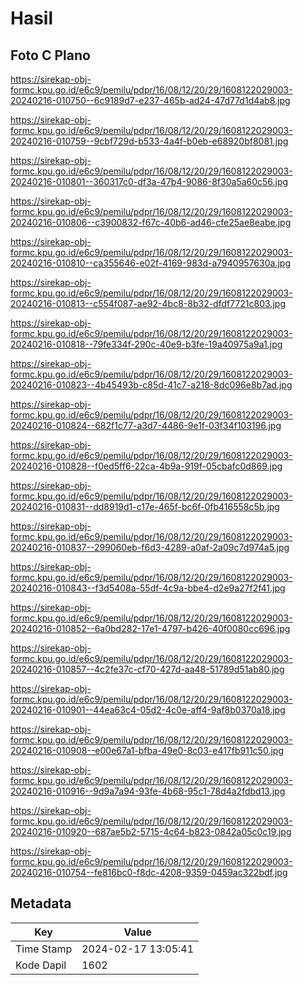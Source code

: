 # Hasil

## Foto C Plano

https://sirekap-obj-formc.kpu.go.id/e6c9/pemilu/pdpr/16/08/12/20/29/1608122029003-20240216-010750--6c9189d7-e237-465b-ad24-47d77d1d4ab8.jpg

https://sirekap-obj-formc.kpu.go.id/e6c9/pemilu/pdpr/16/08/12/20/29/1608122029003-20240216-010759--9cbf729d-b533-4a4f-b0eb-e68920bf8081.jpg

https://sirekap-obj-formc.kpu.go.id/e6c9/pemilu/pdpr/16/08/12/20/29/1608122029003-20240216-010801--360317c0-df3a-47b4-9086-8f30a5a60c56.jpg

https://sirekap-obj-formc.kpu.go.id/e6c9/pemilu/pdpr/16/08/12/20/29/1608122029003-20240216-010806--c3900832-f67c-40b6-ad46-cfe25ae8eabe.jpg

https://sirekap-obj-formc.kpu.go.id/e6c9/pemilu/pdpr/16/08/12/20/29/1608122029003-20240216-010810--ca355646-e02f-4169-983d-a7940957630a.jpg

https://sirekap-obj-formc.kpu.go.id/e6c9/pemilu/pdpr/16/08/12/20/29/1608122029003-20240216-010813--c554f087-ae92-4bc8-8b32-dfdf7721c803.jpg

https://sirekap-obj-formc.kpu.go.id/e6c9/pemilu/pdpr/16/08/12/20/29/1608122029003-20240216-010818--79fe334f-290c-40e9-b3fe-19a40975a9a1.jpg

https://sirekap-obj-formc.kpu.go.id/e6c9/pemilu/pdpr/16/08/12/20/29/1608122029003-20240216-010823--4b45493b-c85d-41c7-a218-8dc096e8b7ad.jpg

https://sirekap-obj-formc.kpu.go.id/e6c9/pemilu/pdpr/16/08/12/20/29/1608122029003-20240216-010824--682f1c77-a3d7-4486-9e1f-03f34f103196.jpg

https://sirekap-obj-formc.kpu.go.id/e6c9/pemilu/pdpr/16/08/12/20/29/1608122029003-20240216-010828--f0ed5ff6-22ca-4b9a-919f-05cbafc0d869.jpg

https://sirekap-obj-formc.kpu.go.id/e6c9/pemilu/pdpr/16/08/12/20/29/1608122029003-20240216-010831--dd8919d1-c17e-465f-bc6f-0fb416558c5b.jpg

https://sirekap-obj-formc.kpu.go.id/e6c9/pemilu/pdpr/16/08/12/20/29/1608122029003-20240216-010837--299060eb-f6d3-4289-a0af-2a09c7d974a5.jpg

https://sirekap-obj-formc.kpu.go.id/e6c9/pemilu/pdpr/16/08/12/20/29/1608122029003-20240216-010843--f3d5408a-55df-4c9a-bbe4-d2e9a27f2f41.jpg

https://sirekap-obj-formc.kpu.go.id/e6c9/pemilu/pdpr/16/08/12/20/29/1608122029003-20240216-010852--6a0bd282-17e1-4797-b426-40f0080cc696.jpg

https://sirekap-obj-formc.kpu.go.id/e6c9/pemilu/pdpr/16/08/12/20/29/1608122029003-20240216-010857--4c2fe37c-cf70-427d-aa48-51789d51ab80.jpg

https://sirekap-obj-formc.kpu.go.id/e6c9/pemilu/pdpr/16/08/12/20/29/1608122029003-20240216-010901--44ea63c4-05d2-4c0e-aff4-9af8b0370a18.jpg

https://sirekap-obj-formc.kpu.go.id/e6c9/pemilu/pdpr/16/08/12/20/29/1608122029003-20240216-010908--e00e67a1-bfba-49e0-8c03-e417fb911c50.jpg

https://sirekap-obj-formc.kpu.go.id/e6c9/pemilu/pdpr/16/08/12/20/29/1608122029003-20240216-010916--9d9a7a94-93fe-4b68-95c1-78d4a2fdbd13.jpg

https://sirekap-obj-formc.kpu.go.id/e6c9/pemilu/pdpr/16/08/12/20/29/1608122029003-20240216-010920--687ae5b2-5715-4c64-b823-0842a05c0c19.jpg

https://sirekap-obj-formc.kpu.go.id/e6c9/pemilu/pdpr/16/08/12/20/29/1608122029003-20240216-010754--fe816bc0-f8dc-4208-9359-0459ac322bdf.jpg


## Metadata

| Key        | Value               |
| ---------- | ------------------- |
| Time Stamp | 2024-02-17 13:05:41 |
| Kode Dapil | 1602                |



